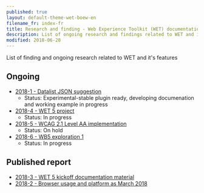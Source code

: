 ```yaml
---
published: true
layout: default-theme-wet-boew-en
filename_fr: index-fr
title: Research and finding - Web Experience Toolkit (WET) documentation
description: List of ongoing research and findings related to WET and it's features
modified: 2018-06-28
---
```


List of finding and ongoing research related to WET and it's features


## Ongoing

* [2018-1 - Datalist JSON suggestion](research/1-datalist-JSON-suggestion.html)
	* Status: Experimental-stable plugin ready, developing documenation and working example in progress
* [2018-4 - WET 5 project](research/2018-4-wet5-project.html)
	* Status: In progress
* [2018-5 - WCAG 2.1 Level AA implementation](research/2018-5-WCAG21.html)
	* Status: On hold
* [2018-6 - WB5 exploration 1](research/2018-6-wb5-exploration-1.html)
	* Status: In progress

## Published report

* [2018-3 - WET 5 kickoff documentation material](research/2018-3-wet5-kickoff.html)
* [2018-2 - Browser usage and platform as March 2018](research/2018-2-browser-usage.html)
